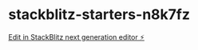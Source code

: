 # stackblitz-starters-n8k7fz

[Edit in StackBlitz next generation editor ⚡️](https://stackblitz.com/~/github.com/JagadishHarsha/stackblitz-starters-n8k7fz)